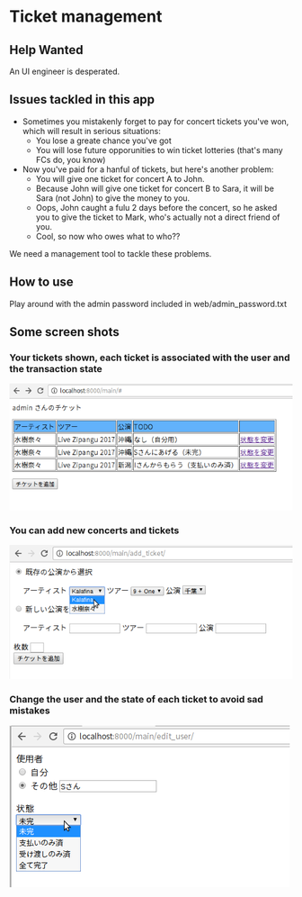 # Ticket management

## Help Wanted
An UI engineer is desperated.

## Issues tackled in this app
- Sometimes you mistakenly forget to pay for concert tickets you've won, which will result in serious situations:
  - You lose a greate chance you've got
  - You will lose future opporunities to win ticket lotteries (that's many FCs do, you know) 
- Now you've paid for a hanful of tickets, but here's another problem:
  - You will give one ticket for concert A to John.
  - Because John will give one ticket for concert B to Sara, it will be Sara (not John) to give the money to you.
  - Oops, John caught a fulu 2 days before the concert, so he asked you to give the ticket to Mark, who's actually not a direct friend of you.
  - Cool, so now who owes what to who??

We need a management tool to tackle these problems.

## How to use
Play around with the admin password included in web/admin_password.txt

## Some screen shots
### Your tickets shown, each ticket is associated with the user and the transaction state
![your tickets shown](https://github.com/soramichi/ticket_management/blob/master/web/screenshot_main.png)

### You can add new concerts and tickets
![you can add new concerts and tickets](https://github.com/soramichi/ticket_management/blob/master/web/screenshot_add_ticket.png)

### Change the user and the state of each ticket to avoid sad mistakes
![change the user and the state of each ticket to avoid sad mistakes](https://github.com/soramichi/ticket_management/blob/master/web/screenshot_edituser.png)

